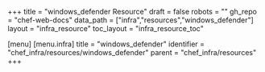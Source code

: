 +++
title = "windows_defender Resource"
draft = false
robots = ""
gh_repo = "chef-web-docs"
data_path = ["infra","resources","windows_defender"]
layout = "infra_resource"
toc_layout = "infra_resource_toc"

[menu]
  [menu.infra]
    title = "windows_defender"
    identifier = "chef_infra/resources/windows_defender"
    parent = "chef_infra/resources"
+++

<!-- The contents of this page are automatically generated from the windows_defender.yaml file in the data directory. -->
<!-- To suggest a change, edit the https://github.com/chef/chef/blob/main/lib/chef/resource/windows_defender.rb file
      and submit a pull request to the https://github.com/chef/chef repository. -->
